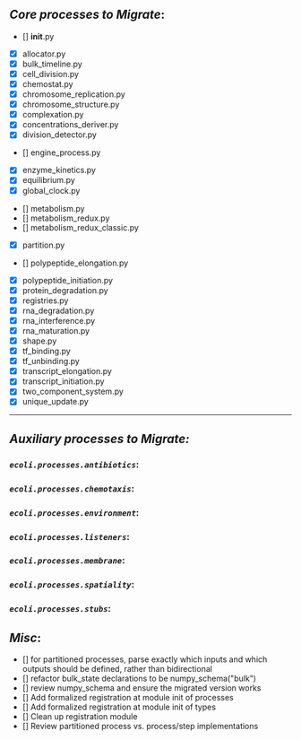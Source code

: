 ## _*Core processes to Migrate*_:
- [] __init__.py
- [X] allocator.py
- [X] bulk_timeline.py
- [X] cell_division.py
- [X] chemostat.py
- [X] chromosome_replication.py
- [X] chromosome_structure.py
- [X] complexation.py
- [X] concentrations_deriver.py
- [X] division_detector.py
- [] engine_process.py
- [X] enzyme_kinetics.py
- [X] equilibrium.py
- [X] global_clock.py
- [] metabolism.py
- [] metabolism_redux.py
- [] metabolism_redux_classic.py
- [X] partition.py
- [] polypeptide_elongation.py
- [X] polypeptide_initiation.py
- [X] protein_degradation.py
- [X] registries.py
- [X] rna_degradation.py
- [X] rna_interference.py
- [X] rna_maturation.py
- [X] shape.py
- [X] tf_binding.py
- [X] tf_unbinding.py
- [X] transcript_elongation.py
- [X] transcript_initiation.py
- [X] two_component_system.py
- [X] unique_update.py

----------------------------------------------------------------------

## _*Auxiliary processes to Migrate:*_
### _`ecoli.processes.antibiotics`_:

### _`ecoli.processes.chemotaxis`_:

### _`ecoli.processes.environment`_:

### _`ecoli.processes.listeners`_:

### _`ecoli.processes.membrane`_:

### _`ecoli.processes.spatiality`_:

### _`ecoli.processes.stubs`_:


## _*Misc*_:
- [] for partitioned processes, parse exactly which inputs and which outputs should be defined, rather than bidirectional
- [] refactor bulk_state declarations to be numpy_schema("bulk")
- [] review numpy_schema and ensure the migrated version works
- [] Add formalized registration at module init of processes
- [] Add formalized registration at module init of types
- [] Clean up registration module
- [] Review partitioned process vs. process/step implementations
